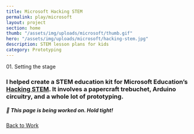 ```yaml
---
title: Microsoft Hacking STEM
permalink: play/microsoft
layout: project
section: home
thumb: "/assets/img/uploads/microsoft/thumb.gif"
hero: "/assets/img/uploads/microsoft/hacking-stem.jpg"
description: STEM lesson plans for kids
category: Prototyping
---
```


<p class="subhead">01. Setting the stage</p>

### I helped create a STEM education kit for Microsoft Education’s [Hacking STEM](https://www.microsoft.com/en-us/education/education-workshop/activity-library.aspx). It involves a papercraft trebuchet, Arduino circuitry, and a whole lot of prototyping.

<div class="in-progress-module">
<h5>🦺 This page is being worked on. Hold tight!</h5>
</div>

<div class="spacer"></div>

<a href="/">Back to Work</a>
